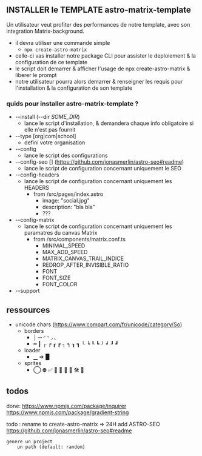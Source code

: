 ## INSTALLER le TEMPLATE astro-matrix-template

Un utilisateur veut profiter des performances de notre template, avec son integration Matrix-background.
 * il devra utiliser une commande simple
   * ```npx create-astro-matrix```
 * celle-ci vas installer notre package CLI pour assister le deploiement & la configuration de ce template
 * le script doit demarrer & afficher l'usage de npx create-astro-matrix & liberer le prompt
 * notre utilisateur pourra alors demarrer & renseigner les requis pour l'installation & la configuration de son template

### quids pour installer astro-matrix-template ?
* --install (--dir *SOME_DIR*)
  * lance le script d'installation, & demandera chaque info obligatoire si elle n'est pas fournit
* --type [org|com|school]
  * defini votre organisation
* --config
  * lance le script des configurations
* --config-seo [] (https://github.com/jonasmerlin/astro-seo#readme)
  * lance le script de configuration concernant uniquement le SEO
* --config-headers
  * lance le script de configuration concernant uniquement les HEADERS
    * from /src/pages/index.astro
      * image: "social.jpg"
      * description: "bla bla"
      * ???
* --config-matrix
  * lance le script de configuration concernant uniquement les paramatres du canvas Matrix
    * from /src/components/matrix.conf.ts
      * MINIMAL_SPEED
      * MAX_ADD_SPEED
      * MATRIX_CANVAS_TRAIL_INDICE
      * REDROP_AFTER_INVISIBLE_RATIO 
      * FONT
      * FONT_SIZE
      * FONT_COLOR
* --support

## ressources
* unicode chars (https://www.compart.com/fr/unicode/category/So)
  * borders
    * &#9474; &#9472; &#9692; &#9693; &#9694; &#9695; 
    * &#9473; &#9475; &#9484; &#9485; &#9486; &#9487; &#9488; &#9489; &#9490; &#9491; &#9492; &#9493; &#9494; &#9495; &#9496; &#9497; &#9498; &#9499; 
  * loader
    * &#9601; => &#9608;
  * sprites
    * &#9711; &#9940; &#9989; &#127793; &#128295; &#128640; &#128701; &#128736; &#129466;

## todos
done: 
  https://www.npmjs.com/package/inquirer
  https://www.npmjs.com/package/gradient-string

todo : 
  rename to create-astro-matrix => 24H
  add ASTRO-SEO https://github.com/jonasmerlin/astro-seo#readme


    genere un project
        un path (default: random)

